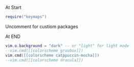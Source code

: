 At Start
```lua
require("keymaps")
```

Uncomment for custiom packages

At END
```lua
vim.o.background = "dark" -- or "light" for light mode
--vim.cmd([[colorscheme gruvbox]])
vim.cmd([[colorscheme catppuccin-mocha]])
--vim.cmd([[colorscheme dracula]])
```